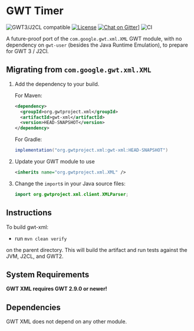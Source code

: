 # GWT Timer

![GWT3/J2CL compatible](https://img.shields.io/badge/GWT3/J2CL-compatible-brightgreen.svg)  [![License](https://img.shields.io/:license-apache-blue.svg)](http://www.apache.org/licenses/LICENSE-2.0.html) [![Chat on Gitter](https://badges.gitter.im/hal/elemento.svg)](https://gitter.im/gwtproject/gwt-modules)] ![CI](https://github.com/gwtproject/gwt-xml/workflows/CI/badge.svg)

A future-proof port of the `com.google.gwt.xml.XML` GWT module, with no dependency on `gwt-user` (besides the Java Runtime Emulation), to prepare for GWT 3 / J2Cl.

##  Migrating from `com.google.gwt.xml.XML`

1. Add the dependency to your build.

   For Maven:

   ```xml
   <dependency>
     <groupId>org.gwtproject.xml</groupId>
     <artifactId>gwt-xml</artifactId>
     <version>HEAD-SNAPSHOT</version>
   </dependency>
   ```

   For Gradle:

   ```gradle
   implementation("org.gwtproject.xml:gwt-xml:HEAD-SNAPSHOT")
   ```

2. Update your GWT module to use

   ```xml
   <inherits name="org.gwtproject.xml.XML" />
   ```

3. Change the `import`s in your Java source files:

   ```java
   import org.gwtproject.xml.client.XMLParser;
   ```

## Instructions

To build gwt-xml:

* run `mvn clean verify`

on the parent directory. This will build the artifact and run tests against the JVM, J2CL, and GWT2.

## System Requirements

**GWT XML requires GWT 2.9.0 or newer!**


## Dependencies

GWT XML does not depend on any other module.